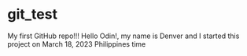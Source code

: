 # git_test
My first GitHub repo!!!
Hello Odin!, my name is Denver and I started this project on March 18, 2023 Philippines time